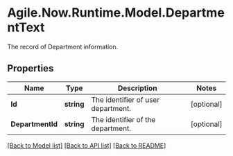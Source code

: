 # Agile.Now.Runtime.Model.DepartmentText
The record of Department information.

## Properties

Name | Type | Description | Notes
------------ | ------------- | ------------- | -------------
**Id** | **string** | The identifier of user department. | [optional] 
**DepartmentId** | **string** | The identifier of the department. | [optional] 

[[Back to Model list]](../../README.md#documentation-for-models) [[Back to API list]](../../README.md#documentation-for-api-endpoints) [[Back to README]](../../README.md)

